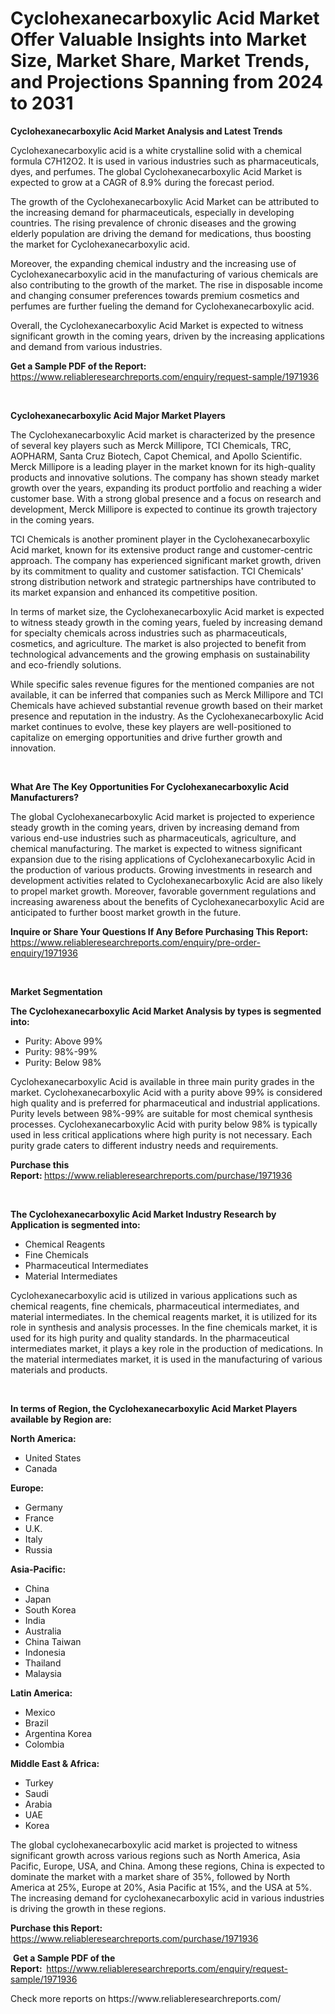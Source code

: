 <p><h1>Cyclohexanecarboxylic Acid Market Offer Valuable Insights into Market Size, Market Share, Market Trends, and Projections Spanning from 2024 to 2031</h1></p><p><strong>Cyclohexanecarboxylic Acid Market Analysis and Latest Trends</strong></p>
<p><p>Cyclohexanecarboxylic acid is a white crystalline solid with a chemical formula C7H12O2. It is used in various industries such as pharmaceuticals, dyes, and perfumes. The global Cyclohexanecarboxylic Acid Market is expected to grow at a CAGR of 8.9% during the forecast period.</p><p>The growth of the Cyclohexanecarboxylic Acid Market can be attributed to the increasing demand for pharmaceuticals, especially in developing countries. The rising prevalence of chronic diseases and the growing elderly population are driving the demand for medications, thus boosting the market for Cyclohexanecarboxylic acid.</p><p>Moreover, the expanding chemical industry and the increasing use of Cyclohexanecarboxylic acid in the manufacturing of various chemicals are also contributing to the growth of the market. The rise in disposable income and changing consumer preferences towards premium cosmetics and perfumes are further fueling the demand for Cyclohexanecarboxylic acid.</p><p>Overall, the Cyclohexanecarboxylic Acid Market is expected to witness significant growth in the coming years, driven by the increasing applications and demand from various industries.</p></p>
<p><strong>Get a Sample PDF of the Report:&nbsp;</strong> <a href="https://www.reliableresearchreports.com/enquiry/request-sample/1971936">https://www.reliableresearchreports.com/enquiry/request-sample/1971936</a></p>
<p>&nbsp;</p>
<p><strong>Cyclohexanecarboxylic Acid Major Market Players</strong></p>
<p><p>The Cyclohexanecarboxylic Acid market is characterized by the presence of several key players such as Merck Millipore, TCI Chemicals, TRC, AOPHARM, Santa Cruz Biotech, Capot Chemical, and Apollo Scientific. Merck Millipore is a leading player in the market known for its high-quality products and innovative solutions. The company has shown steady market growth over the years, expanding its product portfolio and reaching a wider customer base. With a strong global presence and a focus on research and development, Merck Millipore is expected to continue its growth trajectory in the coming years.</p><p>TCI Chemicals is another prominent player in the Cyclohexanecarboxylic Acid market, known for its extensive product range and customer-centric approach. The company has experienced significant market growth, driven by its commitment to quality and customer satisfaction. TCI Chemicals' strong distribution network and strategic partnerships have contributed to its market expansion and enhanced its competitive position.</p><p>In terms of market size, the Cyclohexanecarboxylic Acid market is expected to witness steady growth in the coming years, fueled by increasing demand for specialty chemicals across industries such as pharmaceuticals, cosmetics, and agriculture. The market is also projected to benefit from technological advancements and the growing emphasis on sustainability and eco-friendly solutions.</p><p>While specific sales revenue figures for the mentioned companies are not available, it can be inferred that companies such as Merck Millipore and TCI Chemicals have achieved substantial revenue growth based on their market presence and reputation in the industry. As the Cyclohexanecarboxylic Acid market continues to evolve, these key players are well-positioned to capitalize on emerging opportunities and drive further growth and innovation.</p></p>
<p>&nbsp;</p>
<p><strong>What Are The Key Opportunities For Cyclohexanecarboxylic Acid Manufacturers?</strong></p>
<p><p>The global Cyclohexanecarboxylic Acid market is projected to experience steady growth in the coming years, driven by increasing demand from various end-use industries such as pharmaceuticals, agriculture, and chemical manufacturing. The market is expected to witness significant expansion due to the rising applications of Cyclohexanecarboxylic Acid in the production of various products. Growing investments in research and development activities related to Cyclohexanecarboxylic Acid are also likely to propel market growth. Moreover, favorable government regulations and increasing awareness about the benefits of Cyclohexanecarboxylic Acid are anticipated to further boost market growth in the future.</p></p>
<p><strong>Inquire or Share Your Questions If Any Before Purchasing This Report:</strong> <a href="https://www.reliableresearchreports.com/enquiry/pre-order-enquiry/1971936">https://www.reliableresearchreports.com/enquiry/pre-order-enquiry/1971936</a></p>
<p>&nbsp;</p>
<p><strong>Market Segmentation</strong></p>
<p><strong>The Cyclohexanecarboxylic Acid Market Analysis by types is segmented into:</strong></p>
<p><ul><li>Purity: Above 99%</li><li>Purity: 98%-99%</li><li>Purity: Below 98%</li></ul></p>
<p><p>Cyclohexanecarboxylic Acid is available in three main purity grades in the market. Cyclohexanecarboxylic Acid with a purity above 99% is considered high quality and is preferred for pharmaceutical and industrial applications. Purity levels between 98%-99% are suitable for most chemical synthesis processes. Cyclohexanecarboxylic Acid with purity below 98% is typically used in less critical applications where high purity is not necessary. Each purity grade caters to different industry needs and requirements.</p></p>
<p><strong>Purchase this Report:&nbsp;</strong><a href="https://www.reliableresearchreports.com/purchase/1971936">https://www.reliableresearchreports.com/purchase/1971936</a></p>
<p>&nbsp;</p>
<p><strong>The Cyclohexanecarboxylic Acid Market Industry Research by Application is segmented into:</strong></p>
<p><ul><li>Chemical Reagents</li><li>Fine Chemicals</li><li>Pharmaceutical Intermediates</li><li>Material Intermediates</li></ul></p>
<p><p>Cyclohexanecarboxylic acid is utilized in various applications such as chemical reagents, fine chemicals, pharmaceutical intermediates, and material intermediates. In the chemical reagents market, it is utilized for its role in synthesis and analysis processes. In the fine chemicals market, it is used for its high purity and quality standards. In the pharmaceutical intermediates market, it plays a key role in the production of medications. In the material intermediates market, it is used in the manufacturing of various materials and products.</p></p>
<p>&nbsp;</p>
<p><strong>In terms of Region, the Cyclohexanecarboxylic Acid Market Players available by Region are:</strong></p>
<p>
    <p> <strong> North America: </strong>
        <ul>
            <li>United States</li>
            <li>Canada</li>
        </ul>
        </p> 
    <p> <strong> Europe: </strong>
        <ul>
            <li>Germany</li>
            <li>France</li>
            <li>U.K.</li>
            <li>Italy</li>
            <li>Russia</li>
        </ul>
        </p> 
    <p> <strong> Asia-Pacific: </strong>
        <ul>
            <li>China</li>
            <li>Japan</li>
            <li>South Korea</li>
            <li>India</li>
            <li>Australia</li>
            <li>China Taiwan</li>
            <li>Indonesia</li>
            <li>Thailand</li>
            <li>Malaysia</li>
        </ul>
        </p> 
    <p> <strong> Latin America: </strong>
        <ul>
            <li>Mexico</li>
            <li>Brazil</li>
            <li>Argentina Korea</li>
            <li>Colombia</li>
        </ul>
        </p> 
    <p> <strong> Middle East & Africa: </strong>
        <ul>
            <li>Turkey</li>
            <li>Saudi</li>
            <li>Arabia</li>
            <li>UAE</li>
            <li>Korea</li>
        </ul>
    </p>
    </p>
<p><p>The global cyclohexanecarboxylic acid market is projected to witness significant growth across various regions such as North America, Asia Pacific, Europe, USA, and China. Among these regions, China is expected to dominate the market with a market share of 35%, followed by North America at 25%, Europe at 20%, Asia Pacific at 15%, and the USA at 5%. The increasing demand for cyclohexanecarboxylic acid in various industries is driving the growth in these regions.</p></p>
<p><strong>Purchase this Report: </strong><a href="https://www.reliableresearchreports.com/purchase/1971936">https://www.reliableresearchreports.com/purchase/1971936</a></p>
<p>&nbsp;<strong>Get a Sample PDF of the Report:&nbsp;&nbsp;</strong><a href="https://www.reliableresearchreports.com/enquiry/request-sample/1971936">https://www.reliableresearchreports.com/enquiry/request-sample/1971936</a></p>
<p><strong></strong></p>
<p>Check more reports on https://www.reliableresearchreports.com/</p>